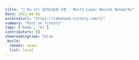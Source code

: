 ```yaml
---
title: "📗 Do it! 딥러닝입문 6장 : Multi-Layer Neural Networks"
date: 2022-08-01
externalurl: "https://takeheed.tistory.com/17"
summary: "Post on Tistory"
tags: ['book', 'ml']
contributors: []
showreadingtime: false
_build:
  render: never
  list: local
---
```

